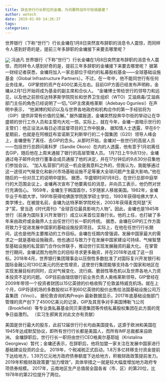 ```yaml
---
title: 辞去世行行长职位的金墉，为何要转战华尔街搞基建？
author: wetech
date: 2019-01-09 14:26:37
tags: 
categories: 
---
```

世界银行（下称“世行”）行长金墉在1月8日突然宣布辞职的消息令人震惊，而同样令人感到好奇的是，提前三年多辞职的金墉接下来要去哪里呢？
<!-- more -->
<img align="center" border="0" src="https://imgcdn.yicai.com/uppics/images/2019/01/853a4726454e151058dc5ea481de08a7.jpg" />
冯迪凡
世界银行（下称“世行”）行长金墉在1月8日突然宣布辞职的消息令人震惊，而同样令人感到好奇的是，提前三年多辞职的金墉接下来要去哪里呢？
据第一财经记者获悉，金墉将加入一家总部位于纽约的私募股权基金——全球基础设施基金（Global Infrastructure Partners）。不过，在一年中，他不能同世行有任何业务往来。
GIP掌控的资产在400亿美元左右。目前GIP方面已经发布声明称，金墉从2月1日开始将成为基金的副主席和合伙人。
“金墉博士带给世行的领导力和远见，以及他之前担任达特茅斯学院院长和世界卫生组织（WTO）艾滋病毒/艾滋病部门主任的角色已经说明了一切。”GIP主席奥格莱斯（Adebayo Ogunlesi）在声明中表示， “他渊博的知识以及与世界各地政府和机构合作的第一手经验将为（GIP）提供非常有价值的见解。”
据外媒报道，金墉突然投奔华尔街的举动让在华盛顿的世行工作人员和主管均大吃一惊。实际上，就在今年，金墉一直暗示世行的主管们：他正设法从每日必须监督项目的工作中脱身。
据知情人士透露，早在6个星期前，也就是在阿根廷布宜诺斯艾利斯举行的二十国集团（G20）领导人峰会上，金墉便有了离任、去GIP的念头。从那时开始，金墉对一些世行的高层人员——包括世行总顾问奥科罗（Sandie Okoro）在内的人透露，他有意于1月初离任去GIP，随后他在上周末通报了银行的高层管理人员。
1月7日上午9点13分，金墉通过电子邮件向世行董事会成员通报了他的决定，并在17分钟后的9点30分召集他们参加会议。
“加入私营部门的这一机会是我意料之外的，但我认为，我能够通过这一途径对气候变化和新兴市场基础设施不足等重大全球问题产生最大影响。”他在随后的一份对员工的说明中提到。
据悉，华盛顿时间1月8日，在世行总部中庭举行的大范围会议上，金墉再次宣布了他要离任的消息，并向员工表示，他仍然对世行充满信心。
1959年，金墉生于韩国首尔，5岁随家人移居美国。1982年，金墉毕业于布朗大学，1991年获得哈佛医学院医学硕士学位，1993年获得哈佛大学人类学博士。在被提名前，金墉为达特茅斯学院校长，2003年获得麦克阿瑟“天才”奖，曾当选《时代周刊》“全球百位最具影响力人物”。因此，金墉也是1945年世行（前身为国际复兴开发银行）成立以来首位亚裔行长。他的上任，也打破了多年来由政府或金融界人士出任世行行长一职的传统。
据悉，金墉在GIP的工作方面将致力于促进发展中国家的基础设施投资项目。
实际上，在他在任世行行长期间，这也是他所主要推动的工作目标。金墉在任期内曾强调，发展中国家最大的需求之一就是基础设施融资。他也通过与致力于在发展中国家建设可持续、气候智慧型基础设施的私营部门合作伙伴联手，推动世行实现发展融资的最大化。
在掌管世行期间，金墉试图为他所立的目标寻求更多融资，并在2018年达成了这一目标。2018年4月，世界银行集团理事会以压倒性多数批准了对国际复兴开发银行和国际金融公司130亿美元的历史性增资，这使世行集团能够支持各个国家和地区在实现发展目标的同时，应对气候变化、流行病、脆弱性等危机以及世界各地人力资本投资不足的问题。
GIP目前由瑞信银行前业务负责人奥格莱斯领导。GIP曾经在2009年带领一个投资者财团以15亿英镑的价格收购了伦敦盖特威克机场。就在上个月，GIP将该机场的多数股权以不到60亿英镑的股价出售给法国基础设施公司万喜集团（Vinci）。
据伦敦咨询机构Preqin 最新数据显示，2017年底基础设施部门管理的资产创下了4500亿美元的记录，GIP及其竞争对手美国博勒飞公司（Brookfield）等专业类私募基金同贝莱德集团等传统私募股权集团在此方面的竞争日益激烈。
（实习生郝爽言对此文亦有贡献）
 
 
美国是世行最大的股东，此前12届世行行长均由美国提名，这源于欧洲和美国在1945年达成默契协议，即所有世行行长都是美国人，而所有IMF总裁都来自欧洲。
金墉辞职后，世行行长一职将由世行CEO格奥尔基耶娃（Kristalina Georgieva）暂代；金墉还表示，在辞职后，他将加盟一家关注在发展中国家进行基础建设投资的企业。
2019年，个税减税正式启动，1.8万多亿转移支付资金提前下达给地方，1.39万亿元地方政府债券额度下达给地方，积极财政政策提前发力。
2019年积极财政政策要“加力增效”，具体举措之一就是较大幅度增加地方政府专项债券规模。
2017年，云南地区生产总值居全国各省（市、区）的第20位，比1978年的第22位提升了两位。
